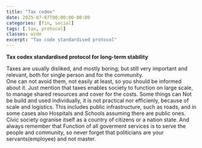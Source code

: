 ```yaml
---
title: "Tax codex"
date: 2025-07-07T00:00:00-00:00
categories: [fin, social]
tags: [.tax, protocol]
classes: wide
excerpt: "Tax code standardised protocol"
---
```


**Tax codex standardised protocol for long-term stability**

Taxes are usually disliked, and mostly boring; but still very important and relevant, both for single person and for the community.  
One can not avoid them, not easily at least, so you should be informed about it.
Just mention that taxes enables society to function on large scale, to manage shared resources and cover for the costs.
Some things can Not be build and used individually, it is not practical nor efficienly, because of scale and logistics.
This includes public infrastructure, such as roads, and in some cases also Hospitals and Schools assuming there are public ones.
Civic society ogranise itself as a country of citizens or a nation state.
And always remember that Function of all goverment services is to serve the people and community, so never forget that politicians are your servants(employee) and not master.



